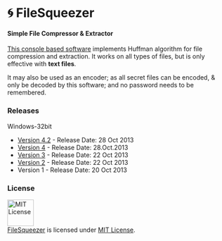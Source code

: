 # :cyclone: FileSqueezer
#### Simple File Compressor & Extractor

[This console based software](http://minhaskamal.github.io/FileSqueezer) implements Huffman algorithm for file compression and extraction. It works on all types of files, but is only effective with **text files**.

It may also be used as an encoder; as all secret files can be encoded, & only be decoded by this software; and no password needs to be remembered.

### Releases
Windows-32bit
- <a href="https://github.com/MinhasKamal/FileSqueezer/raw/release/FileSqueezer_v4.2.exe">Version 4.2</a> - Release Date:  28 Oct 2013
- <a href="https://github.com/MinhasKamal/FileSqueezer/raw/release/FileSqueezer_v4.exe">Version 4</a> - Release Date: 28.Oct.2013
- <a href="https://github.com/MinhasKamal/FileSqueezer/raw/release/FileSqueezer_v3.exe">Version 3</a> - Release Date: 22 Oct 2013
- <a href="https://github.com/MinhasKamal/FileSqueezer/raw/release/FileSqueezer_v2.exe">Version 2</a> - Release Date: 22 Oct 2013
- Version 1 - Release Date: 20 Oct 2013

### License
<a rel="license" href="https://opensource.org/licenses/MIT"><img alt="MIT License" src="https://cloud.githubusercontent.com/assets/5456665/18950087/fbe0681a-865f-11e6-9552-e59d038d5913.png" width="60em" height=auto/></a><br/><a href="https://github.com/MinhasKamal/FileSqueezer">FileSqueezer</a> is licensed under <a rel="license" href="https://opensource.org/licenses/MIT">MIT License</a>.
